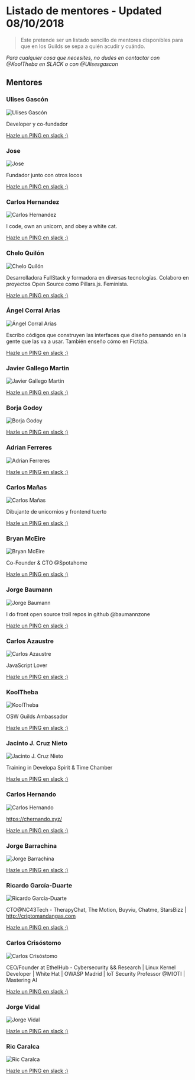# Listado de mentores - Updated 08/10/2018

> Este pretende ser un listado sencillo de mentores disponibles para que en los Guilds se sepa a quién acudir y cuándo.

*Para cualquier cosa que necesites, no dudes en contactar con @KoolTheba en SLACK o con @Ulisesgascon*


## Mentores
### Ulises Gascón

![Ulises Gascón](https://secure.gravatar.com/avatar/7c94524aed875befcc22e0e823870a62.jpg?s=192&d=https%3A%2F%2Fa.slack-edge.com%2F7fa9%2Fimg%2Favatars%2Fava_0004-192.png)

Developer y co-fundador

[Hazle un PING en slack ;)](https://osweekends.slack.com/messages/ulisesgascon)



### Jose

![Jose](https://avatars.slack-edge.com/2018-04-26/355124622151_fad0065b0570880715d6_192.png)

Fundador junto con otros locos

[Hazle un PING en slack ;)](https://osweekends.slack.com/messages/josheriff)



### Carlos Hernandez

![Carlos Hernandez](https://avatars.slack-edge.com/2016-11-02/99734000515_e63f1565bbb8808e0971_192.png)

I code, own an unicorn, and obey a white cat.

[Hazle un PING en slack ;)](https://osweekends.slack.com/messages/codingcarlos)



### Chelo Quilón

![Chelo Quilón](https://avatars.slack-edge.com/2018-05-12/362707755042_cb0d0e86389fb41181ed_192.jpg)

Desarrolladora FullStack y formadora en diversas tecnologías. Colaboro en proyectos Open Source como Pillars.js. Feminista.

[Hazle un PING en slack ;)](https://osweekends.slack.com/messages/lilxelo)



### Ángel Corral Arias

![Ángel Corral Arias](https://avatars.slack-edge.com/2018-01-29/305706837408_4807ec3ec1fd93060478_192.png)

Escribo códigos que construyen las interfaces que diseño pensando en la gente que las va a usar. También enseño cómo en Fictizia.

[Hazle un PING en slack ;)](https://osweekends.slack.com/messages/ancoar)



### Javier Gallego Martin

![Javier Gallego Martin](https://avatars.slack-edge.com/2017-10-24/262260123655_b72325f8067ffd1f26fc_192.jpg)



[Hazle un PING en slack ;)](https://osweekends.slack.com/messages/bifuer)



### Borja Godoy

![Borja Godoy](https://avatars.slack-edge.com/2017-12-05/282072825957_384cbb0cf7140eeaf59c_192.jpg)



[Hazle un PING en slack ;)](https://osweekends.slack.com/messages/borjagodoy)



### Adrian Ferreres

![Adrian Ferreres](https://secure.gravatar.com/avatar/27390cc694b1785cb57a0579668f2f71.jpg?s=192&d=https%3A%2F%2Fa.slack-edge.com%2F7fa9%2Fimg%2Favatars%2Fava_0010-192.png)



[Hazle un PING en slack ;)](https://osweekends.slack.com/messages/ardiadrianadri)



### Carlos Mañas

![Carlos Mañas](https://secure.gravatar.com/avatar/51dfd8cccb095246a4a00f90a929b5f2.jpg?s=192&d=https%3A%2F%2Fa.slack-edge.com%2F7fa9%2Fimg%2Favatars%2Fava_0023-192.png)

Dibujante de unicornios y frontend tuerto

[Hazle un PING en slack ;)](https://osweekends.slack.com/messages/tuerto)



### Bryan McEire

![Bryan McEire](https://avatars.slack-edge.com/2017-04-27/175566727906_5addbabb7efa1e8f1b80_192.jpg)

Co-Founder & CTO @Spotahome

[Hazle un PING en slack ;)](https://osweekends.slack.com/messages/bryanmceire)



### Jorge Baumann

![Jorge Baumann](https://avatars.slack-edge.com/2018-04-10/344002548785_368f31d1b0614ce37212_192.jpg)

I do front open source troll repos in github @baumannzone

[Hazle un PING en slack ;)](https://osweekends.slack.com/messages/jbaumann)



### Carlos Azaustre

![Carlos Azaustre](https://avatars.slack-edge.com/2018-09-04/428177521777_ab87f64263c3ea30fd27_192.jpg)

JavaScript Lover

[Hazle un PING en slack ;)](https://osweekends.slack.com/messages/cazaustre)



### KoolTheba

![KoolTheba](https://avatars.slack-edge.com/2017-10-08/254237460215_c1514fd03c1ada519225_192.jpg)

OSW Guilds Ambassador

[Hazle un PING en slack ;)](https://osweekends.slack.com/messages/gomez.teba)



### Jacinto J. Cruz Nieto

![Jacinto J. Cruz Nieto](https://avatars.slack-edge.com/2017-11-12/270935523315_8790c82b96c7d461bc9c_192.jpg)

Training in Developa Spirit & Time Chamber

[Hazle un PING en slack ;)](https://osweekends.slack.com/messages/jacintoj.cruz)



### Carlos Hernando

![Carlos Hernando](https://secure.gravatar.com/avatar/8da980a2f4466f05bf026b18c04984d6.jpg?s=192&d=https%3A%2F%2Fa.slack-edge.com%2F7fa9%2Fimg%2Favatars%2Fava_0005-192.png)

https://chernando.xyz/

[Hazle un PING en slack ;)](https://osweekends.slack.com/messages/carlos.hernando)



### Jorge Barrachina

![Jorge Barrachina](https://secure.gravatar.com/avatar/a64f5a2953770e3eea687bc3eac8d7fe.jpg?s=192&d=https%3A%2F%2Fa.slack-edge.com%2F7fa9%2Fimg%2Favatars%2Fava_0008-192.png)



[Hazle un PING en slack ;)](https://osweekends.slack.com/messages/nusquema)



### Ricardo García-Duarte

![Ricardo García-Duarte](https://avatars.slack-edge.com/2018-01-23/303105444274_e29dcce3a083b5299735_192.png)

CTO@NC43Tech - TherapyChat, The Motion, Buyviu, Chatme, StarsBizz | http://criptomandangas.com

[Hazle un PING en slack ;)](https://osweekends.slack.com/messages/ricardo)



### Carlos Crisóstomo

![Carlos Crisóstomo](https://avatars.slack-edge.com/2018-02-05/309277482240_a4a8f2929580d04580f6_192.jpg)

CEO/Founder at EthelHub - Cybersecurity && Research | Linux Kernel Developer | White Hat | OWASP Madrid | IoT Security Professor @MIOTI | Mastering AI

[Hazle un PING en slack ;)](https://osweekends.slack.com/messages/ccvals)



### Jorge Vidal

![Jorge Vidal](https://avatars.slack-edge.com/2018-05-22/369179615335_178192dd0f978af1f833_192.png)



[Hazle un PING en slack ;)](https://osweekends.slack.com/messages/jvidal)



### Ric Caralca

![Ric Caralca](https://avatars.slack-edge.com/2018-10-01/446521996789_f54f1a56826d7db91a85_192.jpg)



[Hazle un PING en slack ;)](https://osweekends.slack.com/messages/ric)

